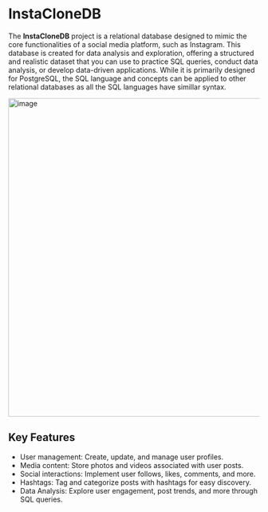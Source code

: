 # InstaCloneDB

The **InstaCloneDB** project is a relational database designed to mimic the core functionalities of a social media platform, such as Instagram. This database is created for data analysis and exploration, offering a structured and realistic dataset that you can use to practice SQL queries, conduct data analysis, or develop data-driven applications.  While it is primarily designed for PostgreSQL, the SQL language and concepts can be applied to other relational databases as all the SQL languages have simillar syntax.

<img width="638" alt="image" src="https://github.com/Shashank1130/InstaCloneDB/assets/107529934/accc4efe-e9d6-473a-9a4e-13f016e3bf13">


## Key Features

- User management: Create, update, and manage user profiles.
- Media content: Store photos and videos associated with user posts.
- Social interactions: Implement user follows, likes, comments, and more.
- Hashtags: Tag and categorize posts with hashtags for easy discovery.
- Data Analysis: Explore user engagement, post trends, and more through SQL queries.

  
